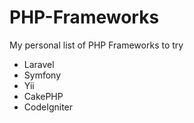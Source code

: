 PHP-Frameworks
==============

My personal list of PHP Frameworks to try
<ul>
<li>Laravel</li>
<li>Symfony</li>
<li>Yii</li>
<li>CakePHP</li>
<li>CodeIgniter</li>
</ul>
